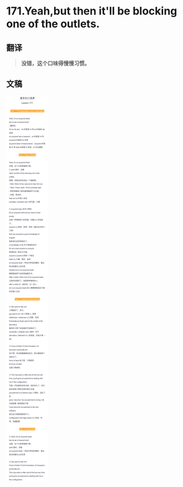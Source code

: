 # 171.Yeah,but then it'll be blocking one of the outlets.

## 翻译

> **没错，这个口味得慢慢习惯。**

## 文稿

![](img/171.jpg)

